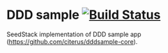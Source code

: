 # DDD sample [![Build Status](https://travis-ci.org/seedstack/ddd-sample.svg?branch=master)](https://travis-ci.org/seedstack/ddd-sample)

SeedStack implementation of DDD sample app (https://github.com/citerus/dddsample-core).
